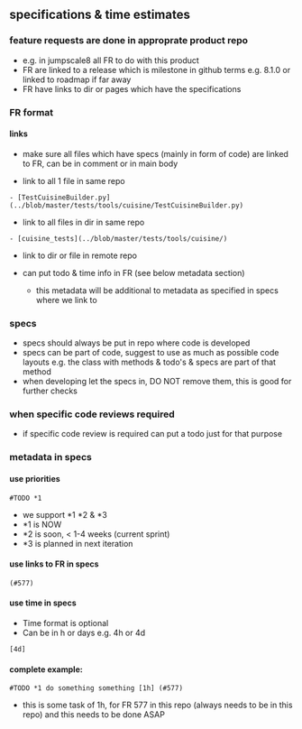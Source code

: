 ## specifications & time estimates

### feature requests are done in approprate product repo

- e.g. in jumpscale8 all FR to do with this product
- FR are linked to a release which is milestone in github terms e.g. 8.1.0 or linked to roadmap if far away
- FR have links to dir or pages which have the specifications

### FR format

#### links

- make sure all files which have specs (mainly in form of code) are linked to FR, can be in comment or in main body

- link to all 1 file in same repo

```
- [TestCuisineBuilder.py](../blob/master/tests/tools/cuisine/TestCuisineBuilder.py)
```


- link to all files in dir in same repo

```
- [cuisine_tests](../blob/master/tests/tools/cuisine/)

```

- link to dir or file in remote repo


- can put todo & time info in FR (see below metadata section)
   - this metadata will be additional to metadata as specified in specs where we link to

### specs

- specs should always be put in repo where code is developed
- specs can be part of code, suggest to use as much as possible code layouts e.g. the class with methods & todo's & specs are part of that method
- when developing let the specs in, DO NOT remove them, this is good for further checks

### when specific code reviews required

- if specific code review is required can put a todo just for that purpose

### metadata in specs

#### use priorities

```
#TODO *1
```

- we support *1 *2 & *3
- *1 is NOW
- *2 is soon, < 1-4 weeks (current sprint)
- *3 is planned in next iteration

#### use links to FR in specs

```
(#577)
```

#### use time in specs

- Time format is optional
- Can be in h or days e.g. 4h or 4d 

```
[4d]
```

#### complete example:

```
#TODO *1 do something something [1h] (#577)
```
- this is some task of 1h, for FR 577 in this repo (always needs to be in this repo) and this needs to be done ASAP

